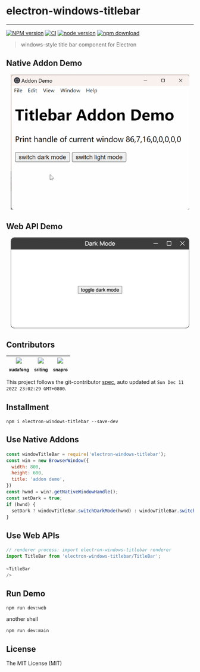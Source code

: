 # electron-windows-titlebar

---

[![NPM version][npm-image]][npm-url]
[![CI][CI-image]][CI-url]
[![node version][node-image]][node-url]
[![npm download][download-image]][download-url]

[npm-image]: https://img.shields.io/npm/v/electron-windows-titlebar.svg
[npm-url]: https://npmjs.org/package/electron-windows-titlebar
[CI-image]: https://github.com/electron-modules/electron-windows-titlebar/actions/workflows/ci.yml/badge.svg
[CI-url]: https://github.com/electron-modules/electron-windows-titlebar/actions/workflows/ci.yml
[node-image]: https://img.shields.io/badge/node.js-%3E=_16-green.svg
[node-url]: http://nodejs.org/download/
[download-image]: https://img.shields.io/npm/dm/electron-windows-titlebar.svg
[download-url]: https://npmjs.org/package/electron-windows-titlebar

> windows-style title bar component for Electron

## Native Addon Demo

<p align="center">
  <img
    src="./addon-demo.gif"
    width="480"
  />
</p>

## Web API Demo

<p align="center">
  <img
    src="./demo.gif"
    width="480"
  />
</p>



<!-- GITCONTRIBUTOR_START -->

## Contributors

|[<img src="https://avatars.githubusercontent.com/u/1011681?v=4" width="100px;"/><br/><sub><b>xudafeng</b></sub>](https://github.com/xudafeng)<br/>|[<img src="https://avatars.githubusercontent.com/u/17586742?v=4" width="100px;"/><br/><sub><b>sriting</b></sub>](https://github.com/sriting)<br/>|[<img src="https://avatars.githubusercontent.com/u/52845048?v=4" width="100px;"/><br/><sub><b>snapre</b></sub>](https://github.com/snapre)<br/>|
| :---: | :---: | :---: |


This project follows the git-contributor [spec](https://github.com/xudafeng/git-contributor), auto updated at `Sun Dec 11 2022 23:02:29 GMT+0800`.

<!-- GITCONTRIBUTOR_END -->

## Installment

```shell
npm i electron-windows-titlebar --save-dev
```

## Use Native Addons

```javascript
const windowTitleBar = require('electron-windows-titlebar');
const win = new BrowserWindow({
  width: 800,
  height: 600,
  title: 'addon demo',
})
const hwnd = win?.getNativeWindowHandle();
const setDark = true;
if (hwnd) {
  setDark ? windowTitleBar.switchDarkMode(hwnd) : windowTitleBar.switchLightMode(hwnd);
}
```

## Use Web APIs

```javascript
// renderer process: import electron-windows-titlebar renderer
import TitleBar from 'electron-windows-titlebar/TitleBar';

<TitleBar
/>
```

## Run Demo

```shell
npm run dev:web
```

another shell
```shell
npm run dev:main
```

## License

The MIT License (MIT)
